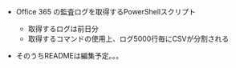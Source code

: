 - Office 365 の監査ログを取得するPowerShellスクリプト
  - 取得するログは前日分
  - 取得するコマンドの使用上、ログ5000行毎にCSVが分割される

- そのうちREADMEは編集予定。。。
